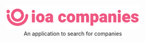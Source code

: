 <div align="center">
  <img src="./logo.png" alt="Logo" width="350" />
  <div>
    An application to search for companies
  </div>
</div>
